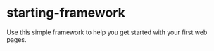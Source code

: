 # starting-framework

Use this simple framework to help you get started with your first web pages. 
